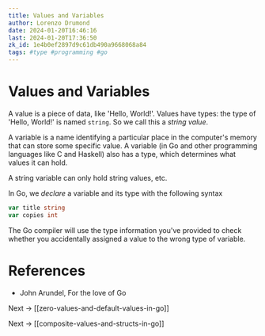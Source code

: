```yaml
---
title: Values and Variables
author: Lorenzo Drumond
date: 2024-01-20T16:46:16
last: 2024-01-20T17:36:50
zk_id: 1e4b0ef2897d9c61db490a9668068a84
tags: #type #programming #go
---
```



# Values and Variables
A value is a piece of data, like 'Hello, World!'. Values have types: the type of 'Hello, World!' is named `string`. So we call this a _string value_.

A variable is a name identifying a particular place in the computer's memory that can store some specific value. A variable (in Go and other programming languages like C and Haskell) also has a type, which determines what values it can hold.

A string variable can only hold string values, etc.

In Go, we _declare_ a variable and its type with the following syntax
```go
var title string
var copies int
```

The Go compiler will use the type information you've provided to check whether you accidentally assigned a value to the wrong type of variable.

# References
- John Arundel, For the love of Go

Next -> [[zero-values-and-default-values-in-go]]

Next -> [[composite-values-and-structs-in-go]]
